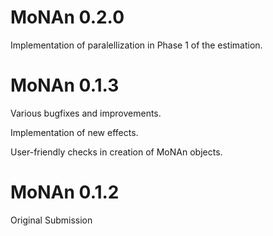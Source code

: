 # MoNAn 0.2.0

Implementation of paralellization in Phase 1 of the estimation.

# MoNAn 0.1.3

Various bugfixes and improvements.

Implementation of new effects.

User-friendly checks in creation of MoNAn objects.

# MoNAn 0.1.2

Original Submission
